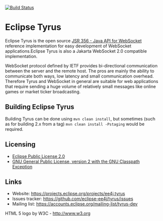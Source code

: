 [![Build Status](https://travis-ci.org/eclipse-ee4j/tyrus.svg?branch=master)](https://travis-ci.org/eclipse-ee4j/tyrus)

# Eclipse Tyrus

Eclipse Tyrus is the open source
<a href="https://projects.eclipse.org/projects/ee4j.websocket">JSR 356 - Java API for WebSocket</a>
reference implementation
for easy development of WebSocket applications.Eclipse Tyrus is also 
a Jakarta WebSocket 2.0 compatible implementation.

 WebSocket protocol defined by IETF 
provides bi-directional communication between the server and the remote host. The
pros are mainly the ability to communicate both ways, low latency and small
communication overhead. Therefore Tyrus and WebSocket in general are suitable for web
applications that require sending a huge volume of relatively small messages like
online games or market ticker broadcasting.

## Building Eclipse Tyrus

Building Tyrus can be done using `mvn clean install`, but sometimes (such as for building 2.x from a tag) 
`mvn clean install -Pstaging` would be required.

## Licensing

- [Eclipse Public License 2.0](https://projects.eclipse.org/license/epl-2.0)
- [GNU General Public License, version 2 with the GNU Classpath Exception](https://projects.eclipse.org/license/secondary-gpl-2.0-cp)

## Links

- Website: https://projects.eclipse.org/projects/ee4j.tyrus
- Issues tracker: https://github.com/eclipse-ee4j/tyrus/issues
- Mailing list: https://accounts.eclipse.org/mailing-list/tyrus-dev 

HTML 5 logo by W3C - http://www.w3.org
